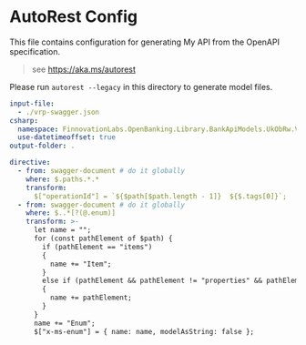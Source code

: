 # AutoRest Config

This file contains configuration for generating My API from the OpenAPI specification.

> see https://aka.ms/autorest

Please run `autorest --legacy` in this directory to generate model files.

``` yaml
input-file:
  - ./vrp-swagger.json
csharp:
  namespace: FinnovationLabs.OpenBanking.Library.BankApiModels.UkObRw.V3p1p8.Vrp
  use-datetimeoffset: true
output-folder: .

directive:
  - from: swagger-document # do it globally 
    where: $.paths.*.* 
    transform:
      $["operationId"] = `${$path[$path.length - 1]}  ${$.tags[0]}`;
  - from: swagger-document # do it globally 
    where: $..*[?(@.enum)]
    transform: >-
      let name = "";
      for (const pathElement of $path) {
        if (pathElement == "items")
        {
          name += "Item";
        }
        else if (pathElement && pathElement != "properties" && pathElement != "definitions" && pathElement != "components" && pathElement != "schemas")
        {
          name += pathElement;
        }
      }
      name += "Enum";
      $["x-ms-enum"] = { name: name, modelAsString: false };
``` 